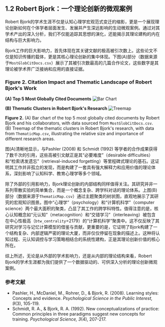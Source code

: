 ## 1.2 Robert Bjork：一个理论创新的微观案例

Robert Bjork的学术生涯不仅是认知心理学宏观范式变迁的缩影，更是一个展现理论创新如何在个体学者层面发生、发展并产生深远影响的生动微观案例。通过对其学术产出的深入分析，我们不仅能追踪其思想的演化，还能揭示其理论建构的内在结构与巨大影响力。

Bjork工作的巨大影响力，首先体现在其关键文献的极高被引次数上。这些论文不仅是知识传播的载体，更是其核心理论创新的集中体现。下图(A)部分（数据来源于`MostGlobCitDocs.csv`）展示了其被引次数最高的几篇合作论文，这些数字是其理论被学术界广泛接纳和应用的直接证据。

### Figure 2. Citation Impact and Thematic Landscape of Robert Bjork's Work

**(A) Top 5 Most Globally Cited Documents**
![Bar Chart](https://mdn.alipayobjects.com/one_clip/afts/img/H32QT55JyQMAAAAASbAAAAgAoEACAQFr/original)

**(B) Thematic Clusters in Robert Bjork's Research**
![Treemap](https://mdn.alipayobjects.com/one_clip/afts/img/rhezTZACNPAAAAAAREAAAAgAoEACAQFr/original)

**Figure 2.** (A) Bar chart of the top 5 most globally cited documents by Robert Bjork and his collaborators, with data sourced from `MostGlobCitDocs.csv`. (B) Treemap of the thematic clusters in Robert Bjork's research, with data from `ThematicMap.csv`, illustrating the relative size and importance of different research areas.

图(A)清晰地显示，与Pashler (2008) 和 Schmidt (1992) 等学者的合作成果获得了数千次的引用，这些高被引文献正是其“必要难度”（desirable difficulties）和“检索诱发遗忘”（retrieval-induced forgetting）等里程碑式理论的基石。这证明其工作并非孤立的发现，而是构建了一套具有强大解释力和应用价值的理论体系，深刻影响了认知科学、教育心理学等多个领域。

除了外部的引用影响力，Bjork理论创新的内部结构同样值得关注。其研究并非一系列零散实验的简单集合，而是一个概念复杂、跨学科对话的理论体系。上图(B)部分（数据来源于`ThematicMap.csv`）通过主题聚类的树状图，直观地展示了其研究的宏观知识图景。图中“心理学”（psychology）和“计算机科学”（computer science）两个最大面积的聚类，凸显了其工作的跨学科特性。值得注意的是，核心认知概念如“元认知”（metacognition）和“交错学习”（interleaving）被包含在中心性极高（`btw_centrality`=2179）的“计算机科学”聚类中。这不仅反映了其研究对学习与记忆计算模型的借鉴与贡献，更重要的是，它证明了Bjork构建了一个结构复杂、内部逻辑严密的理论大厦，而非仅仅停留在现象的描述上。这种将认知过程、元认知调控与学习策略相结合的系统性建构，正是其理论创新价值的核心所在。

综上所述，无论是从外部的学术影响力，还是从内部的理论结构来看，Robert Bjork的学术生涯都为我们提供了一个数据驱动的、可供深入分析的理论创新微观案例。

### 参考文献

- Pashler, H., McDaniel, M., Rohrer, D., & Bjork, R. (2008). Learning styles: Concepts and evidence. *Psychological Science in the Public Interest, 9*(3), 105-119.
- Schmidt, R. A., & Bjork, R. A. (1992). New conceptualizations of practice: Common principles in three paradigms suggest new concepts for training. *Psychological Science, 3*(4), 207-217.

